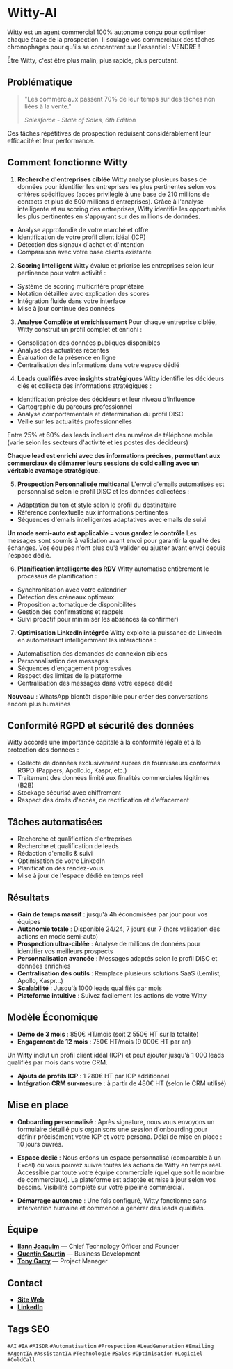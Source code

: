 # Witty-AI
Witty est un agent commercial 100% autonome conçu pour optimiser chaque étape de la prospection. Il soulage vos commerciaux des tâches chronophages pour qu'ils se concentrent sur l'essentiel : VENDRE !

Être Witty, c'est être plus malin, plus rapide, plus percutant.



## Problématique

> "Les commerciaux passent 70% de leur temps sur des tâches non liées à la vente."
> 
> *Salesforce - State of Sales, 6th Edition*

Ces tâches répétitives de prospection réduisent considérablement leur efficacité et leur performance.



## Comment fonctionne Witty

1. **Recherche d'entreprises ciblée**
Witty analyse plusieurs bases de données pour identifier les entreprises les plus pertinentes selon vos critères spécifiques (accès privilégié à une base de 210 millions de contacts et plus de 500 millions d'entreprises).
Grâce à l'analyse intelligente et au scoring des entreprises, Witty identifie les opportunités les plus pertinentes en s'appuyant sur des millions de données. 

- Analyse approfondie de votre marché et offre
- Identification de votre profil client idéal (ICP)
- Détection des signaux d'achat et d'intention
- Comparaison avec votre base clients existante


2. **Scoring Intelligent**
Witty évalue et priorise les entreprises selon leur pertinence pour votre activité :

- Système de scoring multicritère propriétaire
- Notation détaillée avec explication des scores
- Intégration fluide dans votre interface
- Mise à jour continue des données


3. **Analyse Complète et enrichissement**
Pour chaque entreprise ciblée, Witty construit un profil complet et enrichi :

- Consolidation des données publiques disponibles
- Analyse des actualités récentes
- Évaluation de la présence en ligne
- Centralisation des informations dans votre espace dédié


4. **Leads qualifiés avec insights stratégiques**
Witty identifie les décideurs clés et collecte des informations stratégiques :

- Identification précise des décideurs et leur niveau d'influence
- Cartographie du parcours professionnel
- Analyse comportementale et détermination du profil DISC
- Veille sur les actualités professionnelles

Entre 25% et 60% des leads incluent des numéros de téléphone mobile (varie selon les secteurs d'activité et les postes des décideurs)

**Chaque lead est enrichi avec des informations précises, permettant aux commerciaux de démarrer leurs sessions de cold calling avec un véritable avantage stratégique.**


5. **Prospection Personnalisée multicanal**
L'envoi d'emails automatisés est personnalisé selon le profil DISC et les données collectées :

- Adaptation du ton et style selon le profil du destinataire
- Référence contextuelle aux informations pertinentes
- Séquences d'emails intelligentes adaptatives avec emails de suivi

**Un mode semi-auto est applicable = vous gardez le contrôle**
Les messages sont soumis à validation avant envoi pour garantir la qualité des échanges. Vos équipes n'ont plus qu'à valider ou ajuster avant envoi depuis l'espace dédié.


6. **Planification intelligente des RDV**
Witty automatise entièrement le processus de planification :

- Synchronisation avec votre calendrier
- Détection des créneaux optimaux
- Proposition automatique de disponibilités
- Gestion des confirmations et rappels
- Suivi proactif pour minimiser les absences (à confirmer)


7. **Optimisation LinkedIn intégrée**
Witty exploite la puissance de LinkedIn en automatisant intelligemment les interactions :

- Automatisation des demandes de connexion ciblées
- Personnalisation des messages
- Séquences d'engagement progressives
- Respect des limites de la plateforme
- Centralisation des messages dans votre espace dédié

**Nouveau** : WhatsApp bientôt disponible pour créer des conversations encore plus humaines



## Conformité RGPD et sécurité des données

Witty accorde une importance capitale à la conformité légale et à la protection des données :

- Collecte de données exclusivement auprès de fournisseurs conformes RGPD (Pappers, Apollo.io, Kaspr, etc.)
- Traitement des données limité aux finalités commerciales légitimes (B2B)
- Stockage sécurisé avec chiffrement
- Respect des droits d'accès, de rectification et d'effacement



## Tâches automatisées

- Recherche et qualification d'entreprises
- Recherche et qualification de leads
- Rédaction d'emails & suivi
- Optimisation de votre LinkedIn
- Planification des rendez-vous
- Mise à jour de l'espace dédié en temps réel



## Résultats

- **Gain de temps massif** : jusqu'à 4h économisées par jour pour vos équipes
- **Autonomie totale** : Disponible 24/24, 7 jours sur 7 (hors validation des actions en mode semi-auto)
- **Prospection ultra-ciblée** : Analyse de millions de données pour identifier vos meilleurs prospects
- **Personnalisation avancée** : Messages adaptés selon le profil DISC et données enrichies
- **Centralisation des outils** : Remplace plusieurs solutions SaaS (Lemlist, Apollo, Kaspr...)
- **Scalabilité** : Jusqu'à 1000 leads qualifiés par mois
- **Plateforme intuitive** : Suivez facilement les actions de votre Witty



## Modèle Économique

- **Démo de 3 mois** : 850€ HT/mois (soit 2 550€ HT sur la totalité)
- **Engagement de 12 mois** : 750€ HT/mois (9 000€ HT par an)

Un Witty inclut un profil client idéal (ICP) et peut ajouter jusqu'à 1 000 leads qualifiés par mois dans votre CRM.

- **Ajouts de profils ICP** : 1 280€ HT par ICP additionnel
- **Intégration CRM sur-mesure** : à partir de 480€ HT (selon le CRM utilisé)



## Mise en place

- **Onboarding personnalisé** : Après signature, nous vous envoyons un formulaire détaillé puis organisons une session d'onboarding pour définir précisément votre ICP et votre persona. Délai de mise en place : 10 jours ouvrés.

- **Espace dédié** : Nous créons un espace personnalisé (comparable à un Excel) où vous pouvez suivre toutes les actions de Witty en temps réel. Accessible par toute votre équipe commerciale (quel que soit le nombre de commerciaux). La plateforme est adaptée et mise à jour selon vos besoins. Visibilité complète sur votre pipeline commercial.

- **Démarrage autonome** : Une fois configuré, Witty fonctionne sans intervention humaine et commence à générer des leads qualifiés.



## Équipe

- **[Ilann Joaquim](https://github.com/ilannjoaquim)** — Chief Technology Officer and Founder
- **[Quentin Courtin](https://github.com/q-klug)** — Business Development
- **[Tony Garry](https://github.com/riganito)** — Project Manager



## Contact

- **[Site Web](https://becomewitty.ai/fr/)**
- **[LinkedIn](https://linkedin.com/company/become-witty)**



## Tags SEO

`#AI` `#IA` `#AISDR` `#Automatisation` `#Prospection` `#LeadGeneration` `#Emailing` `#AgentIA` `#AssistantIA` `#Technologie` `#Sales` `#Optimisation` `#Logiciel` `#ColdCall`
